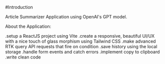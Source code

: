 #Introduction

Article Summarizer Application using OpenAI's GPT model.

About the Application:

.setup a ReactJS project using Vite
.create a responsive, beautiful UI/UX with a nice touch of glass morphism using Tailwind CSS
.make advanced RTK query API requests that fire on condition
.save history using the local storage
.handle form events and catch errors
.implement copy to clipboard
.write clean code
